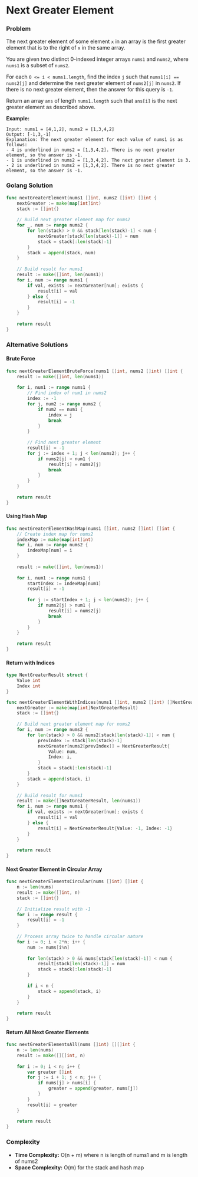 # Next Greater Element

### Problem
The next greater element of some element `x` in an array is the first greater element that is to the right of `x` in the same array.

You are given two distinct 0-indexed integer arrays `nums1` and `nums2`, where `nums1` is a subset of `nums2`.

For each `0 <= i < nums1.length`, find the index `j` such that `nums1[i] == nums2[j]` and determine the next greater element of `nums2[j]` in `nums2`. If there is no next greater element, then the answer for this query is `-1`.

Return an array `ans` of length `nums1.length` such that `ans[i]` is the next greater element as described above.

**Example:**
```
Input: nums1 = [4,1,2], nums2 = [1,3,4,2]
Output: [-1,3,-1]
Explanation: The next greater element for each value of nums1 is as follows:
- 4 is underlined in nums2 = [1,3,4,2]. There is no next greater element, so the answer is -1.
- 1 is underlined in nums2 = [1,3,4,2]. The next greater element is 3.
- 2 is underlined in nums2 = [1,3,4,2]. There is no next greater element, so the answer is -1.
```

### Golang Solution

```go
func nextGreaterElement(nums1 []int, nums2 []int) []int {
    nextGreater := make(map[int]int)
    stack := []int{}
    
    // Build next greater element map for nums2
    for _, num := range nums2 {
        for len(stack) > 0 && stack[len(stack)-1] < num {
            nextGreater[stack[len(stack)-1]] = num
            stack = stack[:len(stack)-1]
        }
        stack = append(stack, num)
    }
    
    // Build result for nums1
    result := make([]int, len(nums1))
    for i, num := range nums1 {
        if val, exists := nextGreater[num]; exists {
            result[i] = val
        } else {
            result[i] = -1
        }
    }
    
    return result
}
```

### Alternative Solutions

#### **Brute Force**
```go
func nextGreaterElementBruteForce(nums1 []int, nums2 []int) []int {
    result := make([]int, len(nums1))
    
    for i, num1 := range nums1 {
        // Find index of num1 in nums2
        index := -1
        for j, num2 := range nums2 {
            if num2 == num1 {
                index = j
                break
            }
        }
        
        // Find next greater element
        result[i] = -1
        for j := index + 1; j < len(nums2); j++ {
            if nums2[j] > num1 {
                result[i] = nums2[j]
                break
            }
        }
    }
    
    return result
}
```

#### **Using Hash Map**
```go
func nextGreaterElementHashMap(nums1 []int, nums2 []int) []int {
    // Create index map for nums2
    indexMap := make(map[int]int)
    for i, num := range nums2 {
        indexMap[num] = i
    }
    
    result := make([]int, len(nums1))
    
    for i, num1 := range nums1 {
        startIndex := indexMap[num1]
        result[i] = -1
        
        for j := startIndex + 1; j < len(nums2); j++ {
            if nums2[j] > num1 {
                result[i] = nums2[j]
                break
            }
        }
    }
    
    return result
}
```

#### **Return with Indices**
```go
type NextGreaterResult struct {
    Value int
    Index int
}

func nextGreaterElementWithIndices(nums1 []int, nums2 []int) []NextGreaterResult {
    nextGreater := make(map[int]NextGreaterResult)
    stack := []int{}
    
    // Build next greater element map for nums2
    for i, num := range nums2 {
        for len(stack) > 0 && nums2[stack[len(stack)-1]] < num {
            prevIndex := stack[len(stack)-1]
            nextGreater[nums2[prevIndex]] = NextGreaterResult{
                Value: num,
                Index: i,
            }
            stack = stack[:len(stack)-1]
        }
        stack = append(stack, i)
    }
    
    // Build result for nums1
    result := make([]NextGreaterResult, len(nums1))
    for i, num := range nums1 {
        if val, exists := nextGreater[num]; exists {
            result[i] = val
        } else {
            result[i] = NextGreaterResult{Value: -1, Index: -1}
        }
    }
    
    return result
}
```

#### **Next Greater Element in Circular Array**
```go
func nextGreaterElementsCircular(nums []int) []int {
    n := len(nums)
    result := make([]int, n)
    stack := []int{}
    
    // Initialize result with -1
    for i := range result {
        result[i] = -1
    }
    
    // Process array twice to handle circular nature
    for i := 0; i < 2*n; i++ {
        num := nums[i%n]
        
        for len(stack) > 0 && nums[stack[len(stack)-1]] < num {
            result[stack[len(stack)-1]] = num
            stack = stack[:len(stack)-1]
        }
        
        if i < n {
            stack = append(stack, i)
        }
    }
    
    return result
}
```

#### **Return All Next Greater Elements**
```go
func nextGreaterElementsAll(nums []int) [][]int {
    n := len(nums)
    result := make([][]int, n)
    
    for i := 0; i < n; i++ {
        var greater []int
        for j := i + 1; j < n; j++ {
            if nums[j] > nums[i] {
                greater = append(greater, nums[j])
            }
        }
        result[i] = greater
    }
    
    return result
}
```

### Complexity
- **Time Complexity:** O(n + m) where n is length of nums1 and m is length of nums2
- **Space Complexity:** O(m) for the stack and hash map